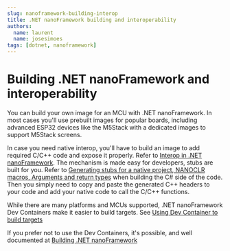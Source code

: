 ```yaml
---
slug: nanoframework-building-interop
title: .NET nanoFramework building and interoperability
authors:
  name: laurent
  name: josesimoes
tags: [dotnet, nanoframework]
---
```


# Building .NET nanoFramework and interoperability

You can build your own image for an MCU with .NET nanoFramework. In most cases you'll use prebuilt images for popular boards, including advanced ESP32 devices like the M5Stack with a dedicated images to support M5Stack screens.

In case you need native interop, you'll have to build an image to add required C/C++ code and expose it properly. Refer to [Interop in .NET nanoFramework](https://jsimoesblog.wordpress.com/2018/06/19/interop-in-net-nanoframework/). The mechanism is made easy for developers, stubs are built for you. Refer to [Generating stubs for a native project, NANOCLR macros, Arguments and return types](https://docs.nanoframework.net/content/architecture/nanoclr-stub-args.html) when building the C\# side of the code. Then you simply need to copy and paste the generated C++ headers to your code and add your native code to call the C/C++ functions.

While there are many platforms and MCUs supported, .NET nanoFramework Dev Containers make it easier to build targets. See [Using Dev Container to build targets](https://docs.nanoframework.net/content/building/using-dev-container.html)

If you prefer not to use the Dev Containers, it's possible, and well documented at [Building .NET nanoFramework](https://docs.nanoframework.net/content/building/index.html)

